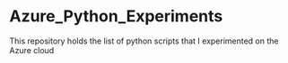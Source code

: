 # Azure_Python_Experiments
This repository holds the list of python scripts that I experimented on the Azure cloud
